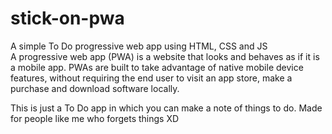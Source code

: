 # stick-on-pwa
A simple To Do progressive web app using HTML, CSS and JS
<br>
A progressive web app (PWA) is a website that looks and behaves as if it is a mobile app. PWAs are built to take advantage of native mobile device features, without requiring the end user to visit an app store, make a purchase and download software locally.

This is just a To Do app in which you can make a note of things to do. Made for people like me who forgets things XD
